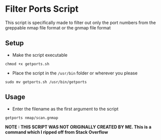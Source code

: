# Filter Ports Script

This script is specifically made to filter out only the port numbers from the greppable nmap file format or the gnmap file format

## Setup

- Make the script executable

```
chmod +x getports.sh
```

- Place the script in the `/usr/bin` folder or wherever you please

```
sudo mv getports.sh /usr/bin/getports
```

## Usage 

- Enter the filename as the first argument to the script

```
getports nmap/scan.gnmap
```


**NOTE : THIS SCRIPT WAS NOT ORIGINALLY CREATED BY ME. This is a command which I ripped off from Stack Overflow**
